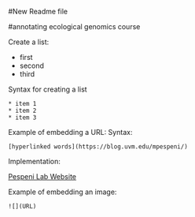 #New Readme file

#annotating ecological genomics course

Create a list:   
* first   
* second   
* third   

Syntax for creating a list
```
* item 1   
* item 2   
* item 3
```
Example of embedding a URL:
Syntax:
```
[hyperlinked words](https://blog.uvm.edu/mpespeni/)
```
Implementation:   


[Pespeni Lab Website](https://blog.uvm.edu/mpespeni/)

Example of embedding an image:

```
![](URL)
```

